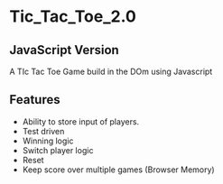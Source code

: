 # Tic_Tac_Toe_2.0

## JavaScript Version

A TIc Tac Toe Game build in the DOm using Javascript

## Features

-   Ability to store input of players.
-   Test driven
-   Winning logic
-   Switch player logic
-   Reset
-   Keep score over multiple games (Browser Memory)
